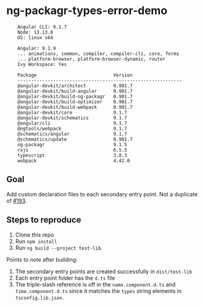 # ng-packagr-types-error-demo

```
    Angular CLI: 9.1.7
    Node: 13.13.0
    OS: linux x64

    Angular: 9.1.9
    ... animations, common, compiler, compiler-cli, core, forms
    ... platform-browser, platform-browser-dynamic, router
    Ivy Workspace: Yes

    Package                            Version
    ------------------------------------------------------------
    @angular-devkit/architect          0.901.7
    @angular-devkit/build-angular      0.901.7
    @angular-devkit/build-ng-packagr   0.901.7
    @angular-devkit/build-optimizer    0.901.7
    @angular-devkit/build-webpack      0.901.7
    @angular-devkit/core               9.1.7
    @angular-devkit/schematics         9.1.7
    @angular/cli                       9.1.7
    @ngtools/webpack                   9.1.7
    @schematics/angular                9.1.7
    @schematics/update                 0.901.7
    ng-packagr                         9.1.5
    rxjs                               6.5.5
    typescript                         3.8.3
    webpack                            4.42.0
```

## Goal

Add custom declaration files to each secondary entry point. Not a duplicate of [#193](https://github.com/ng-packagr/ng-packagr/issues/193).

## Steps to reproduce

1. Clone this repo
2. Run `npm install`
3. Run `ng build --project test-lib`.

Points to note after building:

1. The secondary entry points are created successfully in `dist/test-lib`
2. Each entry point folder has the `d.ts` file
3. The triple-slash reference is off in the `name.component.d.ts` and `time.component.d.ts` since it matches the `types` string elements in `tsconfig.lib.json`.

